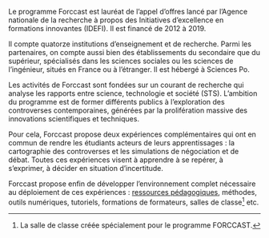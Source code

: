 Le programme Forccast est lauréat de l’appel d’offres lancé par l’Agence nationale de la recherche à propos des Initiatives d’excellence en formations innovantes (IDEFI). Il est financé de 2012 à 2019.

Il compte quatorze institutions d’enseignement et de recherche. Parmi les partenaires, on compte aussi bien des établissements du secondaire que du supérieur, spécialisés dans les sciences sociales ou les sciences de l’ingénieur, situés en France ou à l’étranger. Il est hébergé à Sciences Po.

Les activités de Forccast sont fondées sur un courant de recherche qui analyse les rapports entre science, technologie et société (STS). L’ambition du programme est de former différents publics à l’exploration des controverses contemporaines, générées par la prolifération massive des innovations scientifiques et techniques.

Pour cela, Forccast propose deux expériences complémentaires qui ont en commun de rendre les étudiants acteurs de leurs apprentissages : la cartographie des controverses et les simulations de négociation et de débat. Toutes ces expériences visent à apprendre à se repérer, à s’exprimer, à décider en situation d’incertitude.

Forccast propose enfin de développer l’environnement complet nécessaire au déploiement de ces expériences : [ressources pédagogiques](/fr/resources), méthodes, outils numériques, tutoriels, formations de formateurs, salles de classe[^photo-salle] etc.
    
[^photo-salle]: La salle de classe créée spécialement pour le programme FORCCAST.